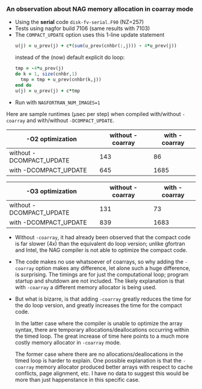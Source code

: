 ### An observation about NAG memory allocation in coarray mode

* Using the **serial** code `disk-fv-serial.F90` (NZ=257)
* Tests using nagfor build 7106 (same results with 7103)
* The `COMPACT_UPDATE` option uses this 1-line update statement
  ```fortran
  u(j) = u_prev(j) + c*(sum(u_prev(cnhbr(:,j))) - 4*u_prev(j))
  ```
  instead of the (now) default explicit do loop:
  ```fortran
  tmp = -4*u_prev(j)
  do k = 1, size(cnhbr,1)
    tmp = tmp + u_prev(cnhbr(k,j))
  end do
  u(j) = u_prev(j) + c*tmp
  ```
* Run with `NAGFORTRAN_NUM_IMAGES=1`

Here are sample runtimes (µsec per step) when compiled with/without `-coarray`
and with/without `-DCOMPACT_UPDATE`.

| -O2 optimization         | without -coarray | with -coarray |
|--------------------------|------------------|---------------|
| without -DCOMPACT_UPDATE | 143              | 86            |
|    with -DCOMPACT_UPDATE | 645              | 1685          |

| -O3 optimization         | without -coarray | with -coarray |
|--------------------------|------------------|---------------|
| without -DCOMPACT_UPDATE | 131              | 73            |
|    with -DCOMPACT_UPDATE | 839              | 1683          |

* Without `-coarray`, it had already been observed that the compact code is
  far slower (4x) than the equivalent do loop version; unlike gfortran and
  Intel, the NAG compiler is not able to optimize the compact code.

* The code makes no use whatsoever of coarrays, so why adding the `-coarray`
  option makes any difference, let alone such a huge difference, is surprising.
  The timings are for just the computational loop; program startup and shutdown
  are not included. The likely explanation is that with `-coarray` a different
  memory allocator is being used.

* But what is bizarre, is that adding `-coarray` greatly reduces the time for
  the do loop version, and greatly increases the time for the compact code.

  In the latter case where the compiler is unable to optimize the array syntax,
  there are temporary allocations/deallocations occurring within the timed
  loop. The great increase of time here points to a much more costly memory
  allocator in `-coarray` mode.

  The former case where there are no allocations/deallocations in the timed
  loop is harder to explain. One possible explanation is that the `-coarray`
  memory allocator produced better arrays with respect to cache conflicts,
  page alignment, etc. I have no data to suggest this would be more than just
  happenstance in this specific case.
